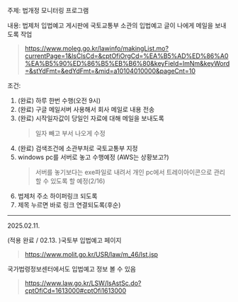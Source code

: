 주제: 법개정 모니터링 프로그램

내용: 법제처 입법예고 게시판에 국토교통부 소관의 입법예고 글이 나에게 메일을 보내도록 작업
  > https://www.moleg.go.kr/lawinfo/makingList.mo?currentPage=1&lsClsCd=&cptOfiOrgCd=%EA%B5%AD%ED%86%A0%EA%B5%90%ED%86%B5%EB%B6%80&keyField=lmNm&keyWord=&stYdFmt=&edYdFmt=&mid=a10104010000&pageCnt=10

조건:
  1. (완료) 하루 한번 수행(오전 9시)
  2. (완료) 구글 메일서버 사용해서 회사 메일로 내용 전송
  3. (완료) 시작일자값이 당일인 자료에 대해 메일을 보내도록
     > 일자 빼고 부서 나오게 수정
  5. (완료) 검색조건에 소관부처로 국토교통부 지정
  6. windows pc를 서버로 놓고 수행예정 (AWS는 상황보고?)
     > 서버를 놓기보다는 exe파일로 내려서 개인 pc에서 트레이아이콘으로 관리할 수 있도록 할 예정(2/16)
  7. 법제처 주소 하이퍼링크 되도록
  8. 제목 누르면 바로 링크 연결되도록(후순)

---------------
2025.02.11.

(적용 완료 / 02.13. )국토부 입법예고 페이지
  > https://www.molit.go.kr/USR/law/m_46/lst.jsp

국가법령정보센터에서도 입법예고 정보 볼 수 있음
  > https://www.law.go.kr/LSW/lsAstSc.do?cptOfiCd=1613000#cptOfi1613000

